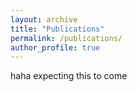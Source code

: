 ```yaml
---
layout: archive
title: "Publications"
permalink: /publications/
author_profile: true
---
```


haha expecting this to come
